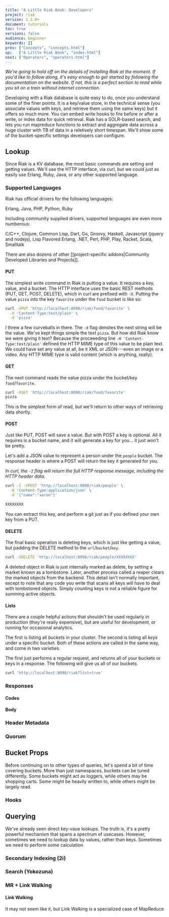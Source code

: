 ```yaml
---
title: "A Little Riak Book: Developers"
project: riak
version: 1.2.0+
document: tutorials
toc: true
versions: false
audience: beginner
keywords: []
prev: ["Concepts", "concepts.html"]
up:   ["A Little Riak Book", "index.html"]
next: ["Operators", "operators.html"]
---
```


_We're going to hold off on the details of installing Riak at the moment. If you'd like to follow along, it's easy enough to get started by following the documentation on the website. If not, this is a perfect section to read while you sit on a train without internet connection._

Developing with a Riak database is quite easy to do, once you understand some of the finer points. It is a key/value store, in the technical sense (you associate values with keys, and retrieve them using the same keys) but it offers so much more. You can embed write hooks to fire before or after a write, or index data for quick retrieval. Riak has a SOLR-based search, and lets you run mapreduce functions to extract and aggregate data across a huge cluster with TB of data in a reletively short timespan. We'll show some of the bucket-specific settings developers can configure.

## Lookup

Since Riak is a KV database, the most basic commands are setting and getting values. We'll use the HTTP interface, via curl, but we could just as easily use Erlang, Ruby, Java, or any other supported language.

<aside class="sidebar"><h3>Supported Languages</h3>

Riak has official drivers for the following languages:

Erlang, Java, PHP, Python, Ruby

Including community supplied drivers, supported languages are even more numberous:

C/C++, Clojure, Common Lisp, Dart, Go, Groovy, Haskell, Javascript (jquery and nodejs), Lisp Flavored Erlang, .NET, Perl, PHP, Play, Racket, Scala, Smalltalk

There are also dozens of other [[project-specific addons|Community Developed Libraries and Projects]].
</aside>

#### PUT

The simplest write command in Riak is putting a value. It requires a key, value, and a bucket. The HTTP interface uses the basic REST methods (PUT, GET, POST, DELETE), which in curl are prefixed with `-X`. Putting the value `pizza` into the key `favorite` under the `food` bucket is like so:

```bash
curl -XPUT 'http://localhost:8098/riak/food/favorite' \
  -H 'Content-Type:text/plain' \
  -d 'pizza'
```

I threw a few curveballs in there. The `-d` flag denotes the next string will be the value. We've kept things simple the text `pizza`. But how did Riak know we were giving it text? Because the proceeeding line `-H 'Content-Type:text/plain'` defined the HTTP MIME type of this value to be plain text. We could have set any value at all, be it XML or JSON---even an image or a video. Any HTTP MIME type is valid content (which is anything, really).

#### GET

The next command reads the value pizza under the bucket/key `food`/`favorite`.

```bash
curl -XGET 'http://localhost:8098/riak/food/favorite'
pizza
```

This is the simplest form of read, but we'll return to other ways of retrieving data shortly.

#### POST

Just like PUT, POST will save a value. But with POST a key is optional. All it requires is a bucket name, and it will generate a key for you... it just won't be pretty.

Let's add a JSON value to represent a person under the `people` bucket. The response header is where a POST will return the key it generated for you.

_In curl, the `-I` flag will return the full HTTP response message, including the HTTP header data._

```bash
curl -I -XPOST 'http://localhost:8098/riak/people' \
  -H 'Content-Type:application/json' \
  -d '{"name":"aaron"}'

XXXXXXXX
```

You can extract this key, and perform a git just as if you defined your own key from a PUT.

#### DELETE

The final basic operation is deleting keys, which is just like getting a value, but padding the DELETE method to the `url`/`bucket`/`key`.

```bash
curl -XDELETE 'http://localhost:8098/riak/people/XXXXXXXX'
```

A deleted object in Riak is just internally marked as delete, by setting a market known as a tombstone. Later, another process called a reaper clears the marked objects from the backend. This detail isn't normally important, except to note that any code you write that scans all keys will have to deal with tombstoned objects. Simply counting keys is not a reliable figure for summing active objects.

#### Lists

There are a couple helpful actions that shouldn't be used regularly in production (they're really expensive), but are useful for development, or running for occasional analytics.

The first is listing all *buckets* in your cluster. The second is listing all *keys* under a specific bucket. Both of these actions are called in the same way, and come in two varieties.

The first just performs a regular request, and returns all of your buckets or keys in a response. The following will give us all of our buckets.

```bash
curl 'http://localhost:8098/riak?list=true'
```


### Responses

#### Codes

#### Body


### Header Metadata

### Quorum

## Bucket Props

Before continuing on to other types of queries, let's spend a bit of time covering buckets. More than just namespaces, buckets can be tuned differently. Some buckets might act as loggers, while others may be shopping carts. Some might be heavily written to, while others might be largely read.

### Hooks

## Querying

We've already seen direct key-vaue lookups. The truth is, it's a pretty powerful mechanism that spans a spectrum of usecases. However, sometimes we need to lookup data by values, rather than keys. Sometimes we need to perform some calculation

### Secondary Indexing (2i)

### Search (Yokozuna)

### MR + Link Walking

#### Link Walking

  It may not seem like it, but Link Walking is a specialized case of MapReduce

